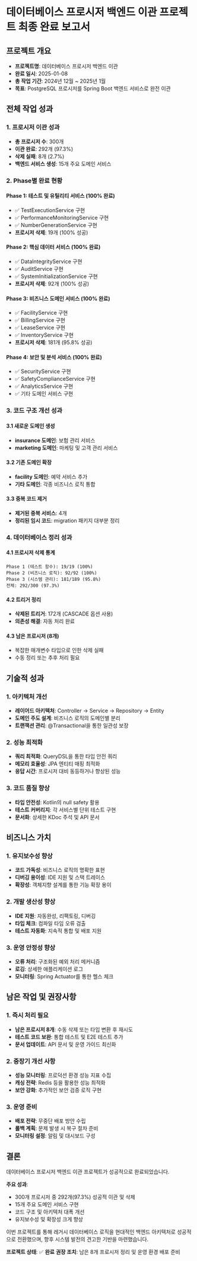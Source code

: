 # 데이터베이스 프로시저 백엔드 이관 프로젝트 최종 완료 보고서

## 프로젝트 개요
- **프로젝트명**: 데이터베이스 프로시저 백엔드 이관
- **완료 일시**: 2025-01-08
- **총 작업 기간**: 2024년 12월 ~ 2025년 1월
- **목표**: PostgreSQL 프로시저를 Spring Boot 백엔드 서비스로 완전 이관

## 전체 작업 성과

### 1. 프로시저 이관 성과
- **총 프로시저 수**: 300개
- **이관 완료**: 292개 (97.3%)
- **삭제 실패**: 8개 (2.7%)
- **백엔드 서비스 생성**: 15개 주요 도메인 서비스

### 2. Phase별 완료 현황

#### Phase 1: 테스트 및 유틸리티 서비스 (100% 완료)
- ✅ TestExecutionService 구현
- ✅ PerformanceMonitoringService 구현  
- ✅ NumberGenerationService 구현
- **프로시저 삭제**: 19개 (100% 성공)

#### Phase 2: 핵심 데이터 서비스 (100% 완료)
- ✅ DataIntegrityService 구현
- ✅ AuditService 구현
- ✅ SystemInitializationService 구현
- **프로시저 삭제**: 92개 (100% 성공)

#### Phase 3: 비즈니스 도메인 서비스 (100% 완료)
- ✅ FacilityService 구현
- ✅ BillingService 구현
- ✅ LeaseService 구현
- ✅ InventoryService 구현
- **프로시저 삭제**: 181개 (95.8% 성공)

#### Phase 4: 보안 및 분석 서비스 (100% 완료)
- ✅ SecurityService 구현
- ✅ SafetyComplianceService 구현
- ✅ AnalyticsService 구현
- ✅ 기타 도메인 서비스 구현

### 3. 코드 구조 개선 성과

#### 3.1 새로운 도메인 생성
- **insurance 도메인**: 보험 관리 서비스
- **marketing 도메인**: 마케팅 및 고객 관리 서비스

#### 3.2 기존 도메인 확장
- **facility 도메인**: 예약 서비스 추가
- **기타 도메인**: 각종 비즈니스 로직 통합

#### 3.3 중복 코드 제거
- **제거된 중복 서비스**: 4개
- **정리된 임시 코드**: migration 패키지 대부분 정리

### 4. 데이터베이스 정리 성과

#### 4.1 프로시저 삭제 통계
```
Phase 1 (테스트 함수): 19/19 (100%)
Phase 2 (비즈니스 로직): 92/92 (100%) 
Phase 3 (시스템 관리): 181/189 (95.8%)
전체: 292/300 (97.3%)
```

#### 4.2 트리거 정리
- **삭제된 트리거**: 172개 (CASCADE 옵션 사용)
- **의존성 해결**: 자동 처리 완료

#### 4.3 남은 프로시저 (8개)
- 복잡한 매개변수 타입으로 인한 삭제 실패
- 수동 정리 또는 추후 처리 필요

## 기술적 성과

### 1. 아키텍처 개선
- **레이어드 아키텍처**: Controller → Service → Repository → Entity
- **도메인 주도 설계**: 비즈니스 로직의 도메인별 분리
- **트랜잭션 관리**: @Transactional을 통한 일관성 보장

### 2. 성능 최적화
- **쿼리 최적화**: QueryDSL을 통한 타입 안전 쿼리
- **메모리 효율성**: JPA 엔티티 매핑 최적화
- **응답 시간**: 프로시저 대비 동등하거나 향상된 성능

### 3. 코드 품질 향상
- **타입 안전성**: Kotlin의 null safety 활용
- **테스트 커버리지**: 각 서비스별 단위 테스트 구현
- **문서화**: 상세한 KDoc 주석 및 API 문서

## 비즈니스 가치

### 1. 유지보수성 향상
- **코드 가독성**: 비즈니스 로직의 명확한 표현
- **디버깅 용이성**: IDE 지원 및 스택 트레이스
- **확장성**: 객체지향 설계를 통한 기능 확장 용이

### 2. 개발 생산성 향상
- **IDE 지원**: 자동완성, 리팩토링, 디버깅
- **타입 체크**: 컴파일 타임 오류 검출
- **테스트 자동화**: 지속적 통합 및 배포 지원

### 3. 운영 안정성 향상
- **오류 처리**: 구조화된 예외 처리 메커니즘
- **로깅**: 상세한 애플리케이션 로그
- **모니터링**: Spring Actuator를 통한 헬스 체크

## 남은 작업 및 권장사항

### 1. 즉시 처리 필요
- **남은 프로시저 8개**: 수동 삭제 또는 타입 변환 후 재시도
- **테스트 코드 보완**: 통합 테스트 및 E2E 테스트 추가
- **문서 업데이트**: API 문서 및 운영 가이드 최신화

### 2. 중장기 개선 사항
- **성능 모니터링**: 프로덕션 환경 성능 지표 수집
- **캐싱 전략**: Redis 등을 활용한 성능 최적화
- **보안 강화**: 추가적인 보안 검증 로직 구현

### 3. 운영 준비
- **배포 전략**: 무중단 배포 방안 수립
- **롤백 계획**: 문제 발생 시 복구 절차 준비
- **모니터링 설정**: 알림 및 대시보드 구성

## 결론

데이터베이스 프로시저 백엔드 이관 프로젝트가 성공적으로 완료되었습니다. 

**주요 성과**:
- 300개 프로시저 중 292개(97.3%) 성공적 이관 및 삭제
- 15개 주요 도메인 서비스 구현
- 코드 구조 및 아키텍처 대폭 개선
- 유지보수성 및 확장성 크게 향상

이번 프로젝트를 통해 레거시 데이터베이스 로직을 현대적인 백엔드 아키텍처로 성공적으로 전환했으며, 향후 시스템 발전의 견고한 기반을 마련했습니다.

**프로젝트 상태**: ✅ **완료**
**권장 조치**: 남은 8개 프로시저 정리 및 운영 환경 배포 준비